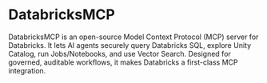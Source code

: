 # DatabricksMCP
DatabricksMCP is an open-source Model Context Protocol (MCP) server for Databricks. It lets AI agents securely query Databricks SQL, explore Unity Catalog, run Jobs/Notebooks, and use Vector Search. Designed for governed, auditable workflows, it makes Databricks a first-class MCP integration.
